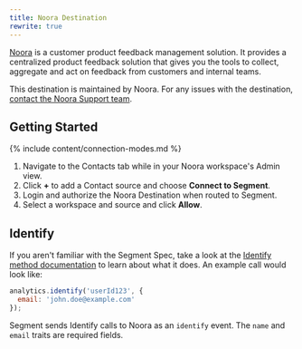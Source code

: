 ```yaml
---
title: Noora Destination
rewrite: true
---
```


[Noora](https://noorahq.com/?utm_source=segmentio&utm_medium=docs&utm_campaign=partners) is a customer product feedback management solution. It provides a centralized product feedback solution that gives you the tools to collect, aggregate and act on feedback from customers and internal teams.

This destination is maintained by Noora. For any issues with the destination, [contact the Noora Support team](mailto:support@noorahq.com).

## Getting Started

{% include content/connection-modes.md %}

1. Navigate to the Contacts tab while in your Noora workspace's Admin view.
2. Click **+** to add a Contact source and choose **Connect to Segment**.
3. Login and authorize the Noora Destination when routed to Segment.
4. Select a workspace and source and click **Allow**.

## Identify

If you aren't familiar with the Segment Spec, take a look at the [Identify method documentation](/docs/connections/spec/identify/) to learn about what it does. An example call would look like:

```js
analytics.identify('userId123', {
  email: 'john.doe@example.com'
});
```

Segment sends Identify calls to Noora as an `identify` event. The `name` and `email` traits are required fields.
